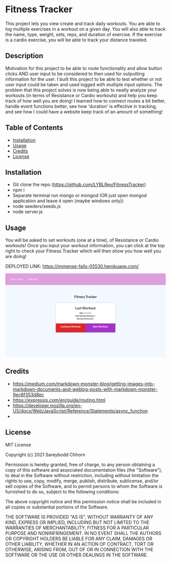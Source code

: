 # Fitness Tracker

This project lets you view create and track daily workouts. You are able to log multiple exercises in a workout on a given day. You will also able to track the name, type, weight, sets, reps, and duration of exercise. If the exercise is a cardio exercise, you will be able to track your distance traveled.

## Description

Motivation for this project to be able to route functionality and allow button clicks AND user input to be considered to then used for outputting information for the user.
I built this project to be able to test whether or not user input could be taken and used logged with multiple input options.
The problem that this project solves is now being able to neatly analyze your workouts (in terms of Resistance or Cardio workouts) and help you keep track of how well you are doing!
I learned how to connect routes a bit better, handle event functions better, see how 'duration' is effective in tracking, and see how I could have a website keep track of an amount of something!

## Table of Contents

- [Installation](#installation)
- [Usage](#usage)
- [Credits](#credits)
- [License](#license)

## Installation

- Git clone the repo (https://github.com/LYBLRey/FitnessTracker)
- npm i
- Separate terminal run mongo or mongod (OR just open mongod application and leave it open (maybe windows only))
- node seeders/seeds.js
- node server.js

## Usage

You will be asked to set workouts (one at a time), of Resistance or Cardio workouts!
Once you input your workout information, you can click at the top right to check your Fitness Tracker which will then show you how well you are doing!

DEPLOYED LINK: https://immense-falls-05530.herokuapp.com/

![Home](./public/images/1.png)

## Credits

- https://medium.com/markdown-monster-blog/getting-images-into-markdown-documents-and-weblog-posts-with-markdown-monster-9ec6f353d8ec
- https://expressjs.com/en/guide/routing.html
- https://developer.mozilla.org/en-US/docs/Web/JavaScript/Reference/Statements/async_function
-

## License

MIT License

Copyright (c) 2021 Sareybodd Chhorn

Permission is hereby granted, free of charge, to any person obtaining a copy
of this software and associated documentation files (the "Software"), to deal
in the Software without restriction, including without limitation the rights
to use, copy, modify, merge, publish, distribute, sublicense, and/or sell
copies of the Software, and to permit persons to whom the Software is
furnished to do so, subject to the following conditions:

The above copyright notice and this permission notice shall be included in all
copies or substantial portions of the Software.

THE SOFTWARE IS PROVIDED "AS IS", WITHOUT WARRANTY OF ANY KIND, EXPRESS OR
IMPLIED, INCLUDING BUT NOT LIMITED TO THE WARRANTIES OF MERCHANTABILITY,
FITNESS FOR A PARTICULAR PURPOSE AND NONINFRINGEMENT. IN NO EVENT SHALL THE
AUTHORS OR COPYRIGHT HOLDERS BE LIABLE FOR ANY CLAIM, DAMAGES OR OTHER
LIABILITY, WHETHER IN AN ACTION OF CONTRACT, TORT OR OTHERWISE, ARISING FROM,
OUT OF OR IN CONNECTION WITH THE SOFTWARE OR THE USE OR OTHER DEALINGS IN THE
SOFTWARE.
